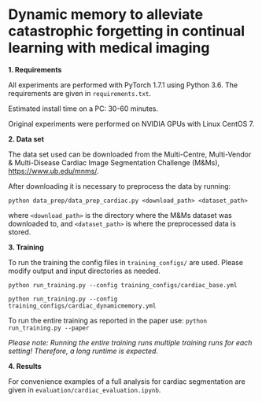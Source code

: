# Dynamic memory to alleviate catastrophic forgetting in continual learning with medical imaging

**1. Requirements**

All experiments are performed with PyTorch 1.7.1 using Python 3.6. The requirements are given in `requirements.txt`.

Estimated install time on a PC: 30-60 minutes.

Original experiments were performed on NVIDIA GPUs with Linux CentOS 7.

**2. Data set**

The data set used can be downloaded from the Multi-Centre, Multi-Vendor & Multi-Disease 
Cardiac Image Segmentation Challenge (M&Ms), https://www.ub.edu/mnms/.

After downloading it is necessary to preprocess the data by running:

```python data_prep/data_prep_cardiac.py <download_path> <dataset_path>```

where `<download_path>` is the directory where the M&Ms dataset was downloaded to, and `<dataset_path>` is where the preprocessed data is stored.

**3. Training**

To run the training the config files in `training_configs/` are used. Please modify output and input directories as needed.

`python run_training.py --config training_configs/cardiac_base.yml`

`python run_training.py --config training_configs/cardiac_dynamicmemory.yml`

To run the entire training as reported in the paper use:
`python run_training.py --paper`

_Please note: Running the entire training runs multiple training runs for each setting! Therefore, a long runtime is expected._

**4. Results**

For convenience examples of a full analysis for cardiac segmentation are given in `evaluation/cardiac_evaluation.ipynb`.
